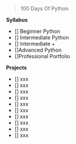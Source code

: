 > 100 Days Of Python

**Syllabus**
-  [] Beginner Python
-  [] Intermediate Python
-  [] Intermediate +
-  []Advanced Python
-  []Professional Portfolio

**Projects**
-  [] xxx
-  [] xxx
-  [] xxx
-  [] xxx
-  [] xxx
-  [] xxx
-  [] xxx
-  [] xxx
-  [] xxx
-  [] xxx